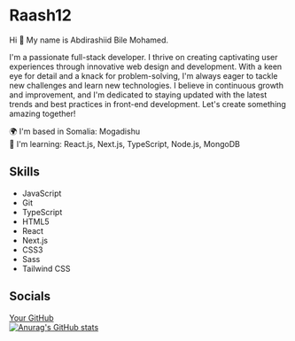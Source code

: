 # Raash12

Hi 👋 My name is Abdirashiid Bile Mohamed.

I'm a passionate full-stack developer. I thrive on creating captivating user experiences through innovative web design and development. With a keen eye for detail and a knack for problem-solving, I'm always eager to tackle new challenges and learn new technologies. I believe in continuous growth and improvement, and I'm dedicated to staying updated with the latest trends and best practices in front-end development. Let's create something amazing together!

🌍 I'm based in Somalia: Mogadishu  
🧠 I'm learning: React.js, Next.js, TypeScript, Node.js, MongoDB  

## Skills

- JavaScript
- Git
- TypeScript
- HTML5
- React
- Next.js
- CSS3
- Sass
- Tailwind CSS

## Socials

[Your GitHub](https://github.com/Raazh12)  
 [![Anurag's GitHub stats](https://github-readme-stats.vercel.app/api?username=Raash12)](https://github.com/anuraghazra/github-readme-stats)
